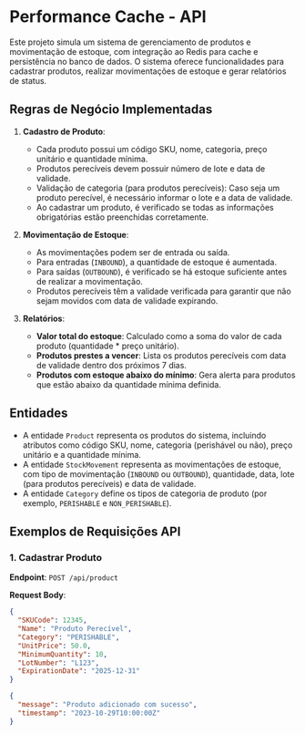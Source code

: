 # Performance Cache - API

Este projeto simula um sistema de gerenciamento de produtos e movimentação de estoque, com integração ao Redis para cache e persistência no banco de dados. O sistema oferece funcionalidades para cadastrar produtos, realizar movimentações de estoque e gerar relatórios de status.

## Regras de Negócio Implementadas

1. **Cadastro de Produto**:
   - Cada produto possui um código SKU, nome, categoria, preço unitário e quantidade mínima.
   - Produtos perecíveis devem possuir número de lote e data de validade.
   - Validação de categoria (para produtos perecíveis): Caso seja um produto perecível, é necessário informar o lote e a data de validade.
   - Ao cadastrar um produto, é verificado se todas as informações obrigatórias estão preenchidas corretamente.

2. **Movimentação de Estoque**:
   - As movimentações podem ser de entrada ou saída.
   - Para entradas (`INBOUND`), a quantidade de estoque é aumentada.
   - Para saídas (`OUTBOUND`), é verificado se há estoque suficiente antes de realizar a movimentação.
   - Produtos perecíveis têm a validade verificada para garantir que não sejam movidos com data de validade expirando.

3. **Relatórios**:
   - **Valor total do estoque**: Calculado como a soma do valor de cada produto (quantidade * preço unitário).
   - **Produtos prestes a vencer**: Lista os produtos perecíveis com data de validade dentro dos próximos 7 dias.
   - **Produtos com estoque abaixo do mínimo**: Gera alerta para produtos que estão abaixo da quantidade mínima definida.

## Entidades

- A entidade `Product` representa os produtos do sistema, incluindo atributos como código SKU, nome, categoria (perishável ou não), preço unitário e a quantidade mínima.
- A entidade `StockMovement` representa as movimentações de estoque, com tipo de movimentação (`INBOUND` ou `OUTBOUND`), quantidade, data, lote (para produtos perecíveis) e data de validade.
- A entidade `Category` define os tipos de categoria de produto (por exemplo, `PERISHABLE` e `NON_PERISHABLE`).

## Exemplos de Requisições API

### 1. **Cadastrar Produto**
**Endpoint**: `POST /api/product`

**Request Body**:
```json
{
  "SKUCode": 12345,
  "Name": "Produto Perecível",
  "Category": "PERISHABLE",
  "UnitPrice": 50.0,
  "MinimumQuantity": 10,
  "LotNumber": "L123",
  "ExpirationDate": "2025-12-31"
}

{
  "message": "Produto adicionado com sucesso",
  "timestamp": "2023-10-29T10:00:00Z"
}

